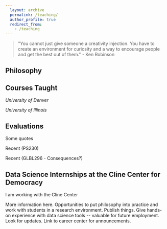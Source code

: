 ```yaml
---
  layout: archive
  permalink: /teaching/
  author_profile: true
  redirect_from:
    - /teaching
---
```


> "You cannot just give someone a creativity injection. You have to create an environment for curiosity and a way to encourage people and get the best out of them." - Ken Robinson



## Philosophy


## Courses Taught
_University of Denver_  

_University of Illinois_


## Evaluations
Some quotes

Recent (PS230)

Recent (GLBL296 - Consequences?)

## Data Science Internships at the Cline Center for Democracy
I am working with the Cline Center 

More information here. Opportunities to put philosophy into practice and work with students in a research environment. Publish things. Give hands-on experience with data science tools -- valuable for future employment. Look for updates. Link to career center for announcements. 
